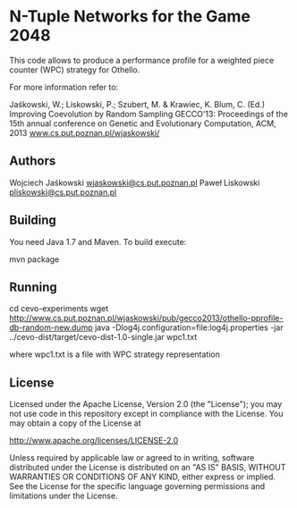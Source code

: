 N-Tuple Networks for the Game 2048 
==============================

This code allows to produce a performance profile for a weighted piece counter
(WPC) strategy for Othello.

For more information refer to:

Jaśkowski, W.; Liskowski, P.; Szubert, M. & Krawiec, K. Blum, C. (Ed.) 
Improving Coevolution by Random Sampling GECCO'13: Proceedings of the 15th 
annual conference on Genetic and Evolutionary Computation, ACM, 2013 
www.cs.put.poznan.pl/wjaskowski/


Authors
-------
Wojciech Jaśkowski <wjaskowski@cs.put.poznan.pl>
Paweł Liskowski <pliskowski@cs.put.poznan.pl>


Building
--------
You need Java 1.7 and Maven. To build execute:

mvn package


Running
-------
cd cevo-experiments
wget http://www.cs.put.poznan.pl/wjaskowski/pub/gecco2013/othello-pprofile-db-random-new.dump
java -Dlog4j.configuration=file:log4j.properties -jar ../cevo-dist/target/cevo-dist-1.0-single.jar wpc1.txt

where wpc1.txt is a file with WPC strategy representation


License
-------
Licensed under the Apache License, Version 2.0 (the "License");
you may not use code in this repository except in compliance with 
the License. You may obtain a copy of the License at

http://www.apache.org/licenses/LICENSE-2.0

Unless required by applicable law or agreed to in writing, software
distributed under the License is distributed on an "AS IS" BASIS,
WITHOUT WARRANTIES OR CONDITIONS OF ANY KIND, either express or implied.
See the License for the specific language governing permissions and
limitations under the License.
